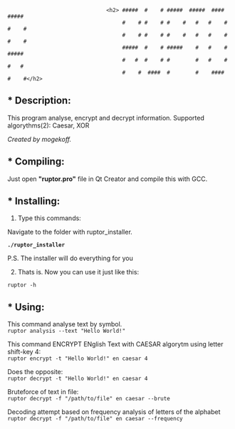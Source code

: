                                    <h2> #####  #    # #####  #####  ####  #####
                                        #    # #    # #    #   #   #    # #    #
                                        #    # #    # #    #   #   #    # #    #
                                        #####  #    # #####    #   #    # ##### 
                                        #   #  #    # #        #   #    # #   # 
                                        #    #  ####  #        #    ####  #    #</h2>
<h2>* Description:</h2>

This program analyse, encrypt and decrypt information.
Supported algorythms(2): Caesar, XOR

<cite> Created by mogekoff. </cite>

<h2>* Compiling:</h2>

Just open <b>"ruptor.pro"</b> file in Qt Creator and compile this with GCC.

<h2>* <b>Installing:</b></h2>

1) Type this commands:
  
Navigate to the folder with ruptor_installer.

<b> ```./ruptor_installer``` </b>

P.S. The installer will do everything for you

2) Thats is. Now you can use it just like this:<br> 

```ruptor -h```
  
<h2>* Using: </h2>

This command analyse text by symbol.<br>
```ruptor analysis --text "Hello World!"```

This command ENCRYPT ENglish Text with CAESAR algorytm using letter shift-key 4:<br>
```ruptor encrypt -t "Hello World!" en caesar 4```

Does the opposite:<br>
```ruptor decrypt -t "Hello World!" en caesar 4```
  
Bruteforce of text in file:<br>
```ruptor decrypt -f "/path/to/file" en caesar --brute```

Decoding attempt based on frequency analysis of letters of the alphabet<br>
```ruptor decrypt -f "/path/to/file" en caesar --frequency```

